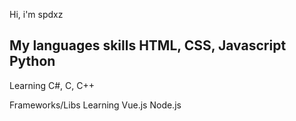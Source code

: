 Hi, i'm spdxz

My languages skills 
  HTML,
  CSS,
  Javascript
  Python
  --
  Learning
    C#,
    C,
    C++

Frameworks/Libs
  Learning
    Vue.js
    Node.js
